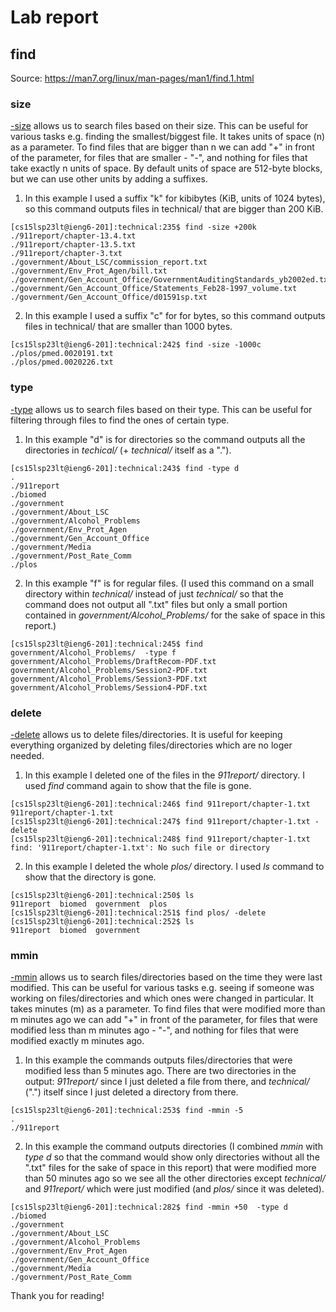 # Lab report
## find  
Source: https://man7.org/linux/man-pages/man1/find.1.html  

### size
[-size](https://man7.org/linux/man-pages/man1/find.1.html#:~:text=include%20symbolic%20links.-,%2Dsize,-n%5BcwbkMG%5D%0A%20%20%20%20%20%20%20%20%20%20%20%20%20%20File) allows us to search files based on their size. This can be useful for various tasks e.g. finding the smallest/biggest file. It takes units of space (n) as a parameter. To find files that are bigger than n we can add "+" in front of the parameter, for files that are smaller - "-", and nothing for files that take exactly n units of space. By default units of space are 512-byte blocks, but we can use other units by adding a suffixes.  
1. In this example I used a suffix "k" for kibibytes (KiB, units of 1024 bytes), so this command outputs files in technical/ that are bigger than 200 KiB.  
```
[cs15lsp23lt@ieng6-201]:technical:235$ find -size +200k
./911report/chapter-13.4.txt
./911report/chapter-13.5.txt
./911report/chapter-3.txt
./government/About_LSC/commission_report.txt
./government/Env_Prot_Agen/bill.txt
./government/Gen_Account_Office/GovernmentAuditingStandards_yb2002ed.txt
./government/Gen_Account_Office/Statements_Feb28-1997_volume.txt
./government/Gen_Account_Office/d01591sp.txt
```
2. In this example I used a suffix "c" for for bytes, so this command outputs files in technical/ that are smaller than 1000 bytes.
```
[cs15lsp23lt@ieng6-201]:technical:242$ find -size -1000c
./plos/pmed.0020191.txt
./plos/pmed.0020226.txt
```  

### type  
[-type](https://man7.org/linux/man-pages/man1/find.1.html#:~:text=true%20%20Always%20true.-,%2Dtype%20c,-File%20is%20of) allows us to search files based on their type. This can be useful for filtering through files to find the ones of certain type.

1. In this example "d" is for directories so the command outputs all the directories in _techical/_ (+ _technical/_ itself as a ".").
```
[cs15lsp23lt@ieng6-201]:technical:243$ find -type d
.
./911report
./biomed
./government
./government/About_LSC
./government/Alcohol_Problems
./government/Env_Prot_Agen
./government/Gen_Account_Office
./government/Media
./government/Post_Rate_Comm
./plos
```  
2. In this example "f" is for regular files. (I used this command on a small directory within _technical/_ instead of just _technical/_ so that the command does not output all ".txt" files but only a small portion contained in _government/Alcohol_Problems/_ for the sake of space in this report.)
```
[cs15lsp23lt@ieng6-201]:technical:245$ find government/Alcohol_Problems/  -type f       
government/Alcohol_Problems/DraftRecom-PDF.txt
government/Alcohol_Problems/Session2-PDF.txt
government/Alcohol_Problems/Session3-PDF.txt
government/Alcohol_Problems/Session4-PDF.txt
```  

### delete 
[-delete](https://man7.org/linux/man-pages/man1/find.1.html#:~:text=pattern.%0A%0A%20%20%20ACTIONS-,%2Ddelete,-Delete%20files%20or) allows us to delete files/directories. It is useful for keeping everything organized by deleting files/directories which are no loger needed.  
1. In this example I deleted one of the files in the _911report/_ directory. I used _find_ command again to show that the file is gone.
```
[cs15lsp23lt@ieng6-201]:technical:246$ find 911report/chapter-1.txt        
911report/chapter-1.txt
[cs15lsp23lt@ieng6-201]:technical:247$ find 911report/chapter-1.txt -delete
[cs15lsp23lt@ieng6-201]:technical:248$ find 911report/chapter-1.txt
find: '911report/chapter-1.txt': No such file or directory
```  
2. In this example I deleted the whole _plos/_ directory. I used _ls_ command to show that the directory is gone.
```
[cs15lsp23lt@ieng6-201]:technical:250$ ls 
911report  biomed  government  plos
[cs15lsp23lt@ieng6-201]:technical:251$ find plos/ -delete
[cs15lsp23lt@ieng6-201]:technical:252$ ls
911report  biomed  government
```  

### mmin  
[-mmin](https://man7.org/linux/man-pages/man1/find.1.html#:~:text=link%0A%20%20%20%20%20%20%20%20%20%20%20%20%20%20is%20broken.-,%2Dmmin,-n%0A%20%20%20%20%20%20%20%20%20%20%20%20%20%20File%27s%20data) allows us to search files/directories based on the time they were last modified. This can be useful for various tasks e.g. seeing if someone was working on files/directories and which ones were changed in particular. It takes minutes (m) as a parameter. To find files that were modified more than m minutes ago we can add "+" in front of the parameter, for files that were modified less than m minutes ago - "-", and nothing for files that were modified exactly m minutes ago.    
1. In this example the commands outputs files/directories that were modified less than 5 minutes ago. There are two directories in the output: _911report/_ since I just deleted a file from there, and _technical/_ (".") itself since I just deleted a directory from there.  
```
[cs15lsp23lt@ieng6-201]:technical:253$ find -mmin -5 
.
./911report
```  
2. In this example the command outputs directories (I combined _mmin_ with _type d_ so that the command would show only directories without all the ".txt" files for the sake of space in this report) that were modified more than 50 minutes ago so we see all the other directories except _technical/_ and _911report/_ which were just modified (and _plos/_ since it was deleted).
```
[cs15lsp23lt@ieng6-201]:technical:282$ find -mmin +50  -type d
./biomed
./government
./government/About_LSC
./government/Alcohol_Problems
./government/Env_Prot_Agen
./government/Gen_Account_Office
./government/Media
./government/Post_Rate_Comm
```  
Thank you for reading!
